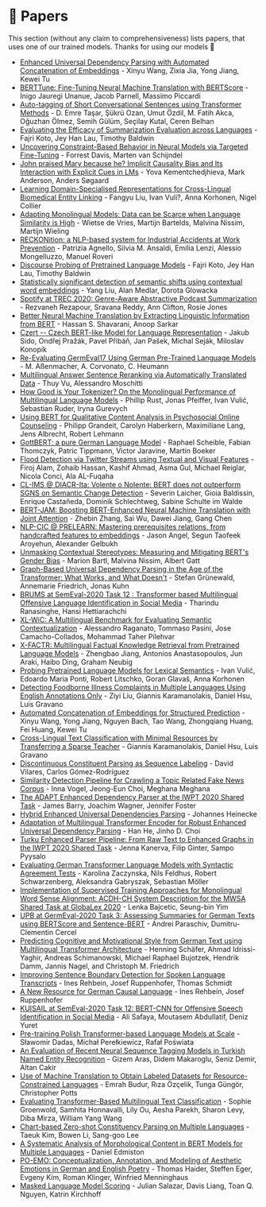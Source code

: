 # 📰 Papers

This section (without any claim to comprehensiveness) lists papers, that uses
one of our trained models. Thanks for using our models 🤗

* [Enhanced Universal Dependency Parsing with Automated Concatenation of Embeddings](https://arxiv.org/abs/2107.02416) - Xinyu Wang, Zixia Jia, Yong Jiang, Kewei Tu
* [BERTTune: Fine-Tuning Neural Machine Translation with BERTScore](https://arxiv.org/abs/2106.02208) - Inigo Jauregi Unanue, Jacob Parnell, Massimo Piccardi
* [Auto-tagging of Short Conversational Sentences using Transformer Methods](https://arxiv.org/abs/2106.01735) - D. Emre Taşar, Şükrü Ozan, Umut Özdil, M. Fatih Akca, Oğuzhan Ölmez, Semih Gülüm, Seçilay Kutal, Ceren Belhan
* [Evaluating the Efficacy of Summarization Evaluation across Languages](https://arxiv.org/abs/2106.01478) - Fajri Koto, Jey Han Lau, Timothy Baldwin
* [Uncovering Constraint-Based Behavior in Neural Models via Targeted Fine-Tuning](https://arxiv.org/abs/2106.01207) - Forrest Davis, Marten van Schijndel
* [John praised Mary because he? Implicit Causality Bias and Its Interaction with Explicit Cues in LMs](https://arxiv.org/abs/2106.01060) - Yova Kementchedjhieva, Mark Anderson, Anders Søgaard
* [Learning Domain-Specialised Representations for Cross-Lingual Biomedical Entity Linking](https://arxiv.org/abs/2105.14398) - Fangyu Liu, Ivan Vuli?, Anna Korhonen, Nigel Collier
* [Adapting Monolingual Models: Data can be Scarce when Language Similarity is High](https://arxiv.org/abs/2105.02855) - Wietse de Vries, Martijn Bartelds, Malvina Nissim, Martijn Wieling
* [RECKONition: a NLP-based system for Industrial Accidents at Work Prevention](https://arxiv.org/abs/2104.14150) - Patrizia Agnello, Silvia M. Ansaldi, Emilia Lenzi, Alessio Mongelluzzo, Manuel Roveri
* [Discourse Probing of Pretrained Language Models](https://arxiv.org/abs/2104.05882) - Fajri Koto, Jey Han Lau, Timothy Baldwin
* [Statistically significant detection of semantic shifts using contextual word embeddings](https://arxiv.org/abs/2104.03776) - Yang Liu, Alan Medlar, Dorota Glowacka
* [Spotify at TREC 2020: Genre-Aware Abstractive Podcast Summarization](https://arxiv.org/abs/2104.03343) - Rezvaneh Rezapour, Sravana Reddy, Ann Clifton, Rosie Jones
* [Better Neural Machine Translation by Extracting Linguistic Information from BERT](https://arxiv.org/abs/2104.02831) - Hassan S. Shavarani, Anoop Sarkar
* [Czert -- Czech BERT-like Model for Language Representation](https://arxiv.org/abs/2103.13031) - Jakub Sido, Ondřej Pražák, Pavel Přibáň, Jan Pašek, Michal Seják, Miloslav Konopík
* [Re-Evaluating GermEval17 Using German Pre-Trained Language Models](https://arxiv.org/abs/2102.12330) - M. Aßenmacher, A. Corvonato, C. Heumann
* [Multilingual Answer Sentence Reranking via Automatically Translated Data](https://arxiv.org/abs/2102.10250) - Thuy Vu, Alessandro Moschitti
* [How Good is Your Tokenizer? On the Monolingual Performance of Multilingual Language Models](https://arxiv.org/abs/2012.15613) - Phillip Rust, Jonas Pfeiffer, Ivan Vulić, Sebastian Ruder, Iryna Gurevych
* [Using BERT for Qualitative Content Analysis in Psychosocial Online Counseling](https://www.aclweb.org/anthology/2020.nlpcss-1.2/) - Philipp Grandeit, Carolyn Haberkern, Maximiliane Lang, Jens Albrecht, Robert Lehmann
* [GottBERT: a pure German Language Model](https://arxiv.org/abs/2012.02110) - Raphael Scheible, Fabian Thomczyk, Patric Tippmann, Victor Jaravine, Martin Boeker
* [Flood Detection via Twitter Streams using Textual and Visual Features](https://arxiv.org/abs/2011.14944) - Firoj Alam, Zohaib Hassan, Kashif Ahmad, Asma Gul, Michael Reiglar, Nicola Conci, Ala AL-Fuqaha
* [CL-IMS @ DIACR-Ita: Volente o Nolente: BERT does not outperform SGNS on Semantic Change Detection](https://arxiv.org/abs/2011.07247) - Severin Laicher, Gioia Baldissin, Enrique Castañeda, Dominik Schlechtweg, Sabine Schulte im Walde
* [BERT-JAM: Boosting BERT-Enhanced Neural Machine Translation with Joint Attention](https://arxiv.org/abs/2011.04266) - Zhebin Zhang, Sai Wu, Dawei Jiang, Gang Chen
* [NLP-CIC @ PRELEARN: Mastering prerequisites relations, from handcrafted features to embeddings](https://arxiv.org/abs/2011.03760) - Jason Angel, Segun Taofeek Aroyehun, Alexander Gelbukh
* [Unmasking Contextual Stereotypes: Measuring and Mitigating BERT's Gender Bias](https://arxiv.org/abs/2010.14534) - Marion Bartl, Malvina Nissim, Albert Gatt
* [Graph-Based Universal Dependency Parsing in the Age of the Transformer: What Works, and What Doesn't](https://arxiv.org/abs/2010.12699) - Stefan Grünewald, Annemarie Friedrich, Jonas Kuhn
* [BRUMS at SemEval-2020 Task 12 : Transformer based Multilingual Offensive Language Identification in Social Media](https://arxiv.org/abs/2010.06278) - Tharindu Ranasinghe, Hansi Hettiarachchi
* [XL-WiC: A Multilingual Benchmark for Evaluating Semantic Contextualization](https://arxiv.org/abs/2010.06478) - Alessandro Raganato, Tommaso Pasini, Jose Camacho-Collados, Mohammad Taher Pilehvar
* [X-FACTR: Multilingual Factual Knowledge Retrieval from Pretrained Language Models](https://arxiv.org/abs/2010.06189) - Zhengbao Jiang, Antonios Anastasopoulos, Jun Araki, Haibo Ding, Graham Neubig
* [Probing Pretrained Language Models for Lexical Semantics](https://arxiv.org/abs/2010.05731) - Ivan Vulić, Edoardo Maria Ponti, Robert Litschko, Goran Glavaš, Anna Korhonen
* [Detecting Foodborne Illness Complaints in Multiple Languages Using English Annotations Only](https://arxiv.org/abs/2010.05194) - Ziyi Liu, Giannis Karamanolakis, Daniel Hsu, Luis Gravano
* [Automated Concatenation of Embeddings for Structured Prediction](https://arxiv.org/abs/2010.05006) - Xinyu Wang, Yong Jiang, Nguyen Bach, Tao Wang, Zhongqiang Huang, Fei Huang, Kewei Tu
* [Cross-Lingual Text Classification with Minimal Resources by Transferring a Sparse Teacher](https://arxiv.org/abs/2010.02562) - Giannis Karamanolakis, Daniel Hsu, Luis Gravano
* [Discontinuous Constituent Parsing as Sequence Labeling](https://arxiv.org/abs/2010.00633) - David Vilares, Carlos Gómez-Rodríguez
* [Similarity Detection Pipeline for Crawling a Topic Related Fake News Corpus](https://arxiv.org/abs/2009.13367) - Inna Vogel, Jeong-Eun Choi, Meghana Meghana
* [The ADAPT Enhanced Dependency Parser at the IWPT 2020 Shared Task](https://arxiv.org/abs/2009.01712) - James Barry, Joachim Wagner, Jennifer Foster
* [Hybrid Enhanced Universal Dependencies Parsing](https://www.aclweb.org/anthology/2020.iwpt-1.18/) - Johannes Heinecke
* [Adaptation of Multilingual Transformer Encoder for Robust Enhanced Universal Dependency Parsing](https://www.aclweb.org/anthology/2020.iwpt-1.19/) - Han He, Jinho D. Choi
* [Turku Enhanced Parser Pipeline: From Raw Text to Enhanced Graphs in the IWPT 2020 Shared Task](https://www.aclweb.org/anthology/2020.iwpt-1.17/) - Jenna Kanerva, Filip Ginter, Sampo Pyysalo
* [Evaluating German Transformer Language Models with Syntactic Agreement Tests](https://arxiv.org/abs/2007.03765) - Karolina Zaczynska, Nils Feldhus, Robert Schwarzenberg, Aleksandra Gabryszak, Sebastian Möller
* [Implementation of Supervised Training Approaches for Monolingual Word Sense Alignment: ACDH-CH System Description for the MWSA Shared Task at GlobaLex 2020](https://www.aclweb.org/anthology/2020.globalex-1.14/) - Lenka Bajcetic, Seung-bin Yim
* [UPB at GermEval-2020 Task 3: Assessing Summaries for German Texts using BERTScore and Sentence-BERT](http://ceur-ws.org/Vol-2624/germeval-task3-paper2.pdf) - Andrei Paraschiv, Dumitru-Clementin Cercel
* [Predicting Cognitive and Motivational Style from German Text using Multilingual Transformer Architecture](https://www.inf.uni-hamburg.de/en/inst/ab/lt/resources/data/germeval-2020-cognitive-motive/ge20st1-paper-3.pdf) - Henning Schäfer, Ahmad Idrissi-Yaghir, Andreas Schimanowski, Michael Raphael Bujotzek, Hendrik Damm, Jannis Nagel, and Christoph M. Friedrich
* [Improving Sentence Boundary Detection for Spoken Language Transcripts](https://www.aclweb.org/anthology/2020.lrec-1.878/) - Ines Rehbein, Josef Ruppenhofer, Thomas Schmidt
* [A New Resource for German Causal Language](https://www.aclweb.org/anthology/2020.lrec-1.731/) - Ines Rehbein, Josef Ruppenhofer
* [KUISAIL at SemEval-2020 Task 12: BERT-CNN for Offensive Speech Identification in Social Media](https://arxiv.org/abs/2007.13184) - Ali Safaya, Moutasem Abdullatif, Deniz Yuret
* [Pre-training Polish Transformer-based Language Models at Scale](https://arxiv.org/abs/2006.04229) - Sławomir Dadas, Michał Perełkiewicz, Rafał Poświata
* [An Evaluation of Recent Neural Sequence Tagging Models in Turkish Named Entity Recognition](https://arxiv.org/abs/2005.07692) - Gizem Aras, Didem Makaroglu, Seniz Demir, Altan Cakir
* [Use of Machine Translation to Obtain Labeled Datasets for Resource-Constrained Languages](https://arxiv.org/abs/2004.14963) - Emrah Budur, Rıza Özçelik, Tunga Güngör, Christopher Potts
* [Evaluating Transformer-Based Multilingual Text Classification](https://arxiv.org/abs/2004.13939) - Sophie Groenwold, Samhita Honnavalli, Lily Ou, Aesha Parekh, Sharon Levy, Diba Mirza, William Yang Wang
* [Chart-based Zero-shot Constituency Parsing on Multiple Languages](https://arxiv.org/abs/2004.13805) - Taeuk Kim, Bowen Li, Sang-goo Lee
* [A Systematic Analysis of Morphological Content in BERT Models for Multiple Languages](https://arxiv.org/abs/2004.03032) - Daniel Edmiston
* [PO-EMO: Conceptualization, Annotation, and Modeling of Aesthetic Emotions in German and English Poetry](https://arxiv.org/abs/2003.07723) - Thomas Haider, Steffen Eger, Evgeny Kim, Roman Klinger, Winfried Menninghaus
* [Masked Language Model Scoring](https://arxiv.org/abs/1910.14659) - Julian Salazar, Davis Liang, Toan Q. Nguyen, Katrin Kirchhoff
